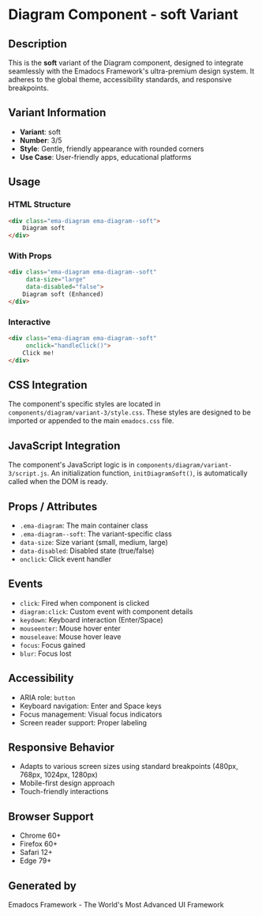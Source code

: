 # Diagram Component - soft Variant

## Description
This is the **soft** variant of the Diagram component, designed to integrate seamlessly with the Emadocs Framework's ultra-premium design system. It adheres to the global theme, accessibility standards, and responsive breakpoints.

## Variant Information
- **Variant**: soft
- **Number**: 3/5
- **Style**: Gentle, friendly appearance with rounded corners
- **Use Case**: User-friendly apps, educational platforms

## Usage

### HTML Structure
```html
<div class="ema-diagram ema-diagram--soft">
    Diagram soft
</div>
```

### With Props
```html
<div class="ema-diagram ema-diagram--soft" 
     data-size="large" 
     data-disabled="false">
    Diagram soft (Enhanced)
</div>
```

### Interactive
```html
<div class="ema-diagram ema-diagram--soft" 
     onclick="handleClick()">
    Click me!
</div>
```

## CSS Integration
The component's specific styles are located in `components/diagram/variant-3/style.css`. These styles are designed to be imported or appended to the main `emadocs.css` file.

## JavaScript Integration
The component's JavaScript logic is in `components/diagram/variant-3/script.js`. An initialization function, `initDiagramSoft()`, is automatically called when the DOM is ready.

## Props / Attributes
- `.ema-diagram`: The main container class
- `.ema-diagram--soft`: The variant-specific class
- `data-size`: Size variant (small, medium, large)
- `data-disabled`: Disabled state (true/false)
- `onclick`: Click event handler

## Events
- `click`: Fired when component is clicked
- `diagram:click`: Custom event with component details
- `keydown`: Keyboard interaction (Enter/Space)
- `mouseenter`: Mouse hover enter
- `mouseleave`: Mouse hover leave
- `focus`: Focus gained
- `blur`: Focus lost

## Accessibility
- ARIA role: `button`
- Keyboard navigation: Enter and Space keys
- Focus management: Visual focus indicators
- Screen reader support: Proper labeling

## Responsive Behavior
- Adapts to various screen sizes using standard breakpoints (480px, 768px, 1024px, 1280px)
- Mobile-first design approach
- Touch-friendly interactions

## Browser Support
- Chrome 60+
- Firefox 60+
- Safari 12+
- Edge 79+

## Generated by
Emadocs Framework - The World's Most Advanced UI Framework
